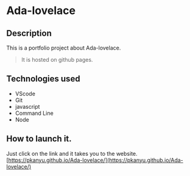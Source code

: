# Ada-lovelace
## Description
This is a portfolio project about Ada-lovelace.
> It is hosted on github pages.
## Technologies used
  + VScode
  + Git
  + javascript
  + Command Line
  + Node
## How to launch it.
 Just click on the link and it takes you to the website.
 [https://pkanyu.github.io/Ada-lovelace/](https://pkanyu.github.io/Ada-lovelace/)

